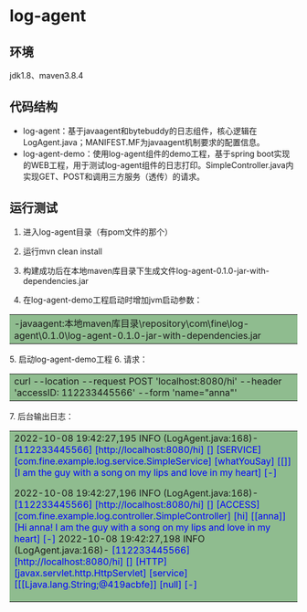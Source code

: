 # log-agent 
## 环境
jdk1.8、maven3.8.4

## 代码结构
* log-agent：基于javaagent和bytebuddy的日志组件，核心逻辑在LogAgent.java；MANIFEST.MF为javaagent机制要求的配置信息。
* log-agent-demo：使用log-agent组件的demo工程，基于spring boot实现的WEB工程，用于测试log-agent组件的日志打印。SimpleController.java内实现GET、POST和调用三方服务（透传）的请求。
## 运行测试
1. 进入log-agent目录（有pom文件的那个）
2. 运行mvn clean install
3. 构建成功后在本地maven库目录下生成文件log-agent-0.1.0-jar-with-dependencies.jar 

4. 在log-agent-demo工程启动时增加jvm启动参数：
<table><tr><td bgcolor=DarkSeaGreen>
-javaagent:本地maven库目录\repository\com\fine\log-agent\0.1.0\log-agent-0.1.0-jar-with-dependencies.jar
</td></tr></table>
5. 启动log-agent-demo工程
6. 请求：
<table><tr><td bgcolor=DarkSeaGreen>
curl --location --request POST 'localhost:8080/hi' --header 'accessID: 112233445566' --form 'name="anna"'
</td></tr></table>
7. 后台输出日志：
<table><tr><td bgcolor=DarkSeaGreen>
2022-10-08 19:42:27,195 INFO (LogAgent.java:168)-<font color=blue> [112233445566] [http://localhost:8080/hi] [] [SERVICE] [com.fine.example.log.service.SimpleService] [whatYouSay] [[]] [I am the guy with a song on my lips and love in my heart] [-]</font>

2022-10-08 19:42:27,196 INFO (LogAgent.java:168)-<font color=blue> [112233445566] [http://localhost:8080/hi] [] [ACCESS] [com.fine.example.log.controller.SimpleController] [hi] [[anna]] [Hi anna! I am the guy with a song on my lips and love in my heart] [-]</font>
2022-10-08 19:42:27,198 INFO (LogAgent.java:168)-<font color=blue> [112233445566] [http://localhost:8080/hi] [] [HTTP] [javax.servlet.http.HttpServlet] [service] [[[Ljava.lang.String;@419acbfe]] [null] [-]</font>
</td></tr></table>


